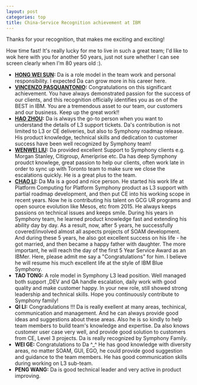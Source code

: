 ```yaml
---
layout: post
categories: top
title: China-Service Recognition achievement at IBM
---
```


Thanks for your recognition, that makes me exciting and exciting!

How time fast! It's really lucky for me to live in such a great team; I'd like to wok here with you for another 50 years, just not sure whether I can see screen clearly when I'm 80 years old :).

* **[HONG WEI SUN](https://www.linkedin.com/pub/hongwei-sun/b5/852/401):** Da is a role model in the team work and personal responsibility. I expected Da can grow more in his career here.
* **[VINCENZO PASQUANTONIO](https://ca.linkedin.com/in/vincenzopasquantonio):** Congratulations on this significant achievement.  You have always demonstrated passion for the success of our clients, and this recognition officially identifies you as on of the BEST in IBM.  You are a tremendous asset to our team, our customers and our business.  Keep up the great work!!
* **[HAO ZHOU](https://ca.linkedin.com/pub/hao-zhou/18/637/52):** Da is always the go-to person when you want to understand the details of L3 support tickets. Da's contribution is not limited to L3 or CE deliveries, but also to Symphony roadmap release. His product knowledge, technical skills and dedication to customer success have been well recognized by Symphony team!
* **[WENWEI LIU](https://ca.linkedin.com/pub/wenwei-liu/10/96b/bb2):** Da provided excellent Support to Symphony clients e.g. Morgan Stanley, Citigroup, Ameriprise etc. Da has deep Symphony proudct knowlege, great passion to help our clients, often work late in order to sync up with Toronto team to make sure we close the escalations quickly. He is a great plus to the team.
* **[CHAO LI](https://cn.linkedin.com/pub/chao-li/67/638/ba3):** Da Ma is a good and nice person. He started his work life at Platform Computing for Platform Symphony product as L3 support with partial roadmap development, and then put CE into his working scope in recent years. Now he is contributing his talent on GCG UR programs and open source evolution like Mesos, etc from 2015. He always keeps passions on technical issues and keeps smile. During his years in Symphony team, he learned product knowledge fast and extending his ability day by day. As a result, now, after 5 years, he successfully covered/involved almost all aspects projects of SOAM development. And during these 5 years, he also got excellent success on his life - he got married, and then became a happy father with daughter. The more important, he will reach the day of the first 5 Year Service Award as an IBMer. Here, please admit me say a "Congratulations" for him. I believe he will resume his much excellent life at the style of IBM Blue Symphony.
* **TAO TONG:** A role model in Symphony L3 lead position. Well managed both support ,DEV and QA handle escalation, daily work with good quality and make customer happy. In your new role, still showed strong leadership and technical skills. Hope you continuously contribute to Symphony family!
* **QI LI:** Congradulations !!! Da is really exellent at many areas, techinical, communication and management. And he can always provide good ideas and suggestions about these areas. Also he is so kindly to help team members to build team's knowledge and expertise. Da also knows customer user case very well, and provide good solution to customers from CE, Level 3 projects. Da is really recognized by Symphony Family.
* **WEI GE:** Congratulations to Da ^_^ He has good knowledge with diversity areas, no matter SOAM, GUI, EGO, he could provide good suggestion and guidance to the team members. He has good communication skills during working on L3 sub-team.
* **PENG WANG:** Da is good technical leader and very active in product improving.
